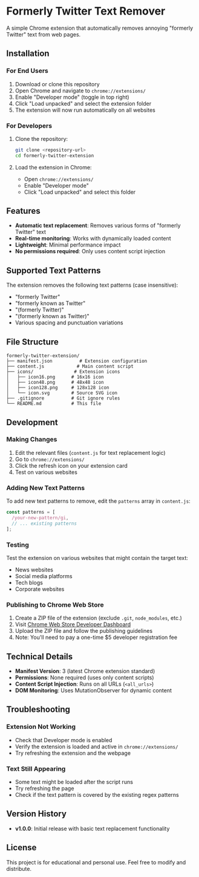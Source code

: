 # Formerly Twitter Text Remover

A simple Chrome extension that automatically removes annoying "formerly Twitter" text from web pages.

## Installation

### For End Users

1. Download or clone this repository
2. Open Chrome and navigate to `chrome://extensions/`
3. Enable "Developer mode" (toggle in top right)
4. Click "Load unpacked" and select the extension folder
5. The extension will now run automatically on all websites

### For Developers

1. Clone the repository:
   ```bash
   git clone <repository-url>
   cd formerly-twitter-extension
   ```

2. Load the extension in Chrome:
   - Open `chrome://extensions/`
   - Enable "Developer mode"
   - Click "Load unpacked" and select this folder

## Features

- **Automatic text replacement**: Removes various forms of "formerly Twitter" text
- **Real-time monitoring**: Works with dynamically loaded content
- **Lightweight**: Minimal performance impact
- **No permissions required**: Only uses content script injection

## Supported Text Patterns

The extension removes the following text patterns (case insensitive):
- "formerly Twitter"
- "formerly known as Twitter"
- "(formerly Twitter)"
- "(formerly known as Twitter)"
- Various spacing and punctuation variations

## File Structure

```
formerly-twitter-extension/
├── manifest.json          # Extension configuration
├── content.js            # Main content script
├── icons/               # Extension icons
│   ├── icon16.png      # 16x16 icon
│   ├── icon48.png      # 48x48 icon
│   ├── icon128.png     # 128x128 icon
│   └── icon.svg        # Source SVG icon
├── .gitignore          # Git ignore rules
└── README.md           # This file
```

## Development

### Making Changes

1. Edit the relevant files (`content.js` for text replacement logic)
2. Go to `chrome://extensions/`
3. Click the refresh icon on your extension card
4. Test on various websites

### Adding New Text Patterns

To add new text patterns to remove, edit the `patterns` array in `content.js`:

```javascript
const patterns = [
  /your-new-pattern/gi,
  // ... existing patterns
];
```

### Testing

Test the extension on various websites that might contain the target text:
- News websites
- Social media platforms
- Tech blogs
- Corporate websites

### Publishing to Chrome Web Store

1. Create a ZIP file of the extension (exclude `.git`, `node_modules`, etc.)
2. Visit [Chrome Web Store Developer Dashboard](https://chrome.google.com/webstore/devconsole/)
3. Upload the ZIP file and follow the publishing guidelines
4. Note: You'll need to pay a one-time $5 developer registration fee

## Technical Details

- **Manifest Version**: 3 (latest Chrome extension standard)
- **Permissions**: None required (uses only content scripts)
- **Content Script Injection**: Runs on all URLs (`<all_urls>`)
- **DOM Monitoring**: Uses MutationObserver for dynamic content

## Troubleshooting

### Extension Not Working
- Check that Developer mode is enabled
- Verify the extension is loaded and active in `chrome://extensions/`
- Try refreshing the extension and the webpage

### Text Still Appearing
- Some text might be loaded after the script runs
- Try refreshing the page
- Check if the text pattern is covered by the existing regex patterns

## Version History

- **v1.0.0**: Initial release with basic text replacement functionality

## License

This project is for educational and personal use. Feel free to modify and distribute.